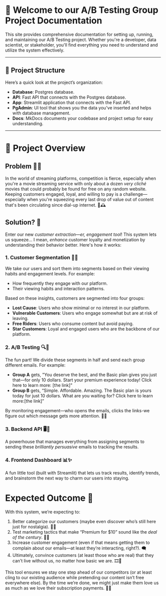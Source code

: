 # 🌟 Welcome to our A/B Testing Group Project Documentation  

This site provides comprehensive documentation for setting up, running, and maintaining our A/B Testing project. Whether you're a developer, data scientist, or stakeholder, you'll find everything you need to understand and utilize the system effectively.

---

## 📂 Project Structure  

Here’s a quick look at the project’s organization:

- **Database**: Postgres database.
- **API**: Fast API that connects with the Postgres database.
- **App**: Streamlit application that connects with the Fast API.
- **PgAdmin**: UI tool that shows you the data you've inserted and helps with database management.
- **Docs**: MkDocs documents your codebase and project setup for easy understanding.

---

# 🧠 Project Overview

## Problem 😵‍💫  
In the world of streaming platforms, competition is fierce, especially when you're a movie streaming service with only about a dozen *very cliché* movies that could probably be found for free on any random website. Keeping customers engaged, loyal, and willing to pay is a challenge—especially when you're squeezing every last drop of value out of content that's been circulating since dial-up internet. 🎥🕰️  

## Solution? 🚀  
Enter our new *customer extraction—er, engagement tool*! This system lets us squeeze... I mean, *enhance* customer loyalty and monetization by understanding their behavior better. Here's how it works:  

### 1. Customer Segmentation 🤹‍♀️  
We take our users and sort them into segments based on their viewing habits and engagement levels. For example:  
- How frequently they engage with our platform.  
- Their viewing habits and interaction patterns.  

Based on these insights, customers are segmented into four groups:  
- **Lost Cause**: Users who show minimal or no interest in our platform.  
- **Vulnerable Customers**: Users who engage somewhat but are at risk of leaving.  
- **Free Riders**: Users who consume content but avoid paying.  
- **Star Customers**: Loyal and engaged users who are the backbone of our platform.  
  
### 2. A/B Testing 🔍📩  
The fun part! We divide these segments in half and send each group different emails. For example:  
- **Group A** gets, "You deserve the best, and the Basic plan gives you just that—for only 10 dollars. Start your premium experience today! Click here to learn more: [the link]"
- **Group B** gets, “Simple. Affordable. Amazing. The Basic plan is yours today for just 10 dollars. What are you waiting for? Click here to learn more:[the link]” 

By monitoring engagement—who opens the emails, clicks the links-we figure out which message gets more attention. 👀💡  

### 3. Backend API 🖥️💾  
A powerhouse that manages everything from assigning segments to sending these *brilliantly persuasive* emails to tracking the results.  

### 4. Frontend Dashboard 📊✨  
A fun little tool (built with Streamlit) that lets us track results, identify trends, and brainstorm the next way to charm our users into staying.  

# Expected Outcome 🎯  
With this system, we’re expecting to:  
1. Better categorize our customers (maybe even discover who’s still here just for nostalgia). 🤔📂  
2. Test marketing tactics that make “Premium for $10” sound like the *deal of the century*. 💸✨  
3. Increase customer engagement (even if that means getting them to complain about our emails—at least they’re interacting, right?). 🗨️  
4. Ultimately, convince customers (at least those who are real) that they can’t live without us, no matter how basic we are. 🎞️🎉  

This tool ensures we stay one step ahead of our competitors (or at least cling to our existing audience while pretending our content isn’t free everywhere else). By the time we’re done, we might just make them love us as much as we love their subscription payments. 🫶💵
